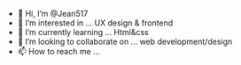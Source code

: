- 👋 Hi, I’m @Jean517
- 👀 I’m interested in ... UX design & frontend
- 🌱 I’m currently learning ... Html&css
- 💞️ I’m looking to collaborate on ... web development/design
- 📫 How to reach me ... 

<!---
Jean517/Jean517 is a ✨ special ✨ repository because its `README.md` (this file) appears on your GitHub profile.
You can click the Preview link to take a look at your changes.
--->
